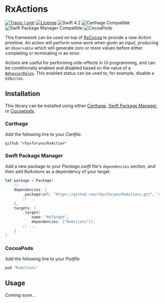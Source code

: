 # RxActions

[![Travis (.org)](https://img.shields.io/travis/rhysforyou/RxActions.svg?style=flat-square)](https://travis-ci.org/rhysforyou/RxActions)
[![License](https://img.shields.io/badge/license-MIT-blue.svg?style=flat-square)](https://github.com/rhysforyou/RxActions/blob/master/LICENSE)
![Swift 4.2](https://img.shields.io/badge/swift-4.2-blue.svg?style=flat-square)
![Carthage Compatible](https://img.shields.io/badge/carthage-compatible-blue.svg?style=flat-square)
![Swift Package Manager Compatible](https://img.shields.io/badge/swiftpm-compatible-blue.svg?style=flat-square)
![CocoaPods](https://img.shields.io/badge/cocoapods-compatible-blue.svg?style=flat-square)

This framework can be used on top of [RxCocoa] to provide a new _Action_ primitive. An action will perform some work when given an _input_, producing an `Observable` which will generate zero or more values before either completing or terminating in an error.

Actions are useful for performing side-effects in UI programming, and can be conditionally enabled and disabled based on the value of a [`BehaviorRelay`](). This enabled status can be used to, for example, disable a `UIButton`.

[rxcocoa]: (https://github.com/ReactiveX/RxSwift)

## Installation

This library can be installed using either [Carthage], [Swift Package Manager], or [Cocoapods].

[carthage]: https://github.com/Carthage/Carthage
[swift package manager]: https://swift.org/package-manager/
[cocoapods]: (https://cocoapods.org)

### Carthage

Add the following line to your _Cartfile_:

```
github "rhysforyou/RxAction"
```

### Swift Package Manager

Add a new package to your _Package.swift_ file's `dependencies` section, and then add _RxActions_ as a dependency of your target.

```swift
let package = Package(
    // ...
    dependencies: [
        .package(url: "https://github.com/rhysforyou/RxActions.git", "4.0.0" ..< "5.0.0"),
        // ...
    ],
    targets: [
        .target(
            name: "MyTarget",
            dependencies: ["RxActions"]),
        // ...
    ]
)
```

### CocoaPods

Add the following line to your _Podfile_

```ruby
pod "RxActions"
```

## Usage

_Coming soon…_
